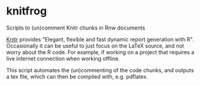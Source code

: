 # knitfrog
Scripts to (un)comment Knitr chunks in Rnw documents

[Knitr](https://yihui.name/knitr/) provides "Elegant, flexible and fast dynamic report generation with R".   Occasionally it can be useful to just focus on the LaTeX source, and not worry about the R code.  For example, if working on a project that requires a live internet connection when working offline.

This script automates the (un)commenting of the code chunks, and outputs a tex file, which can then be compiled with, e.g. pdflatex.
